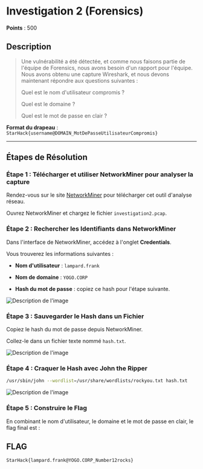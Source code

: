 # Investigation 2 (Forensics)

**Points** : 500

## Description

> Une vulnérabilité a été détectée, et comme nous faisons partie de l'équipe de Forensics, nous avons besoin d'un rapport pour l'équipe. Nous avons obtenu une capture Wireshark, et nous devons maintenant répondre aux questions suivantes :
> 
> Quel est le nom d'utilisateur compromis ?
> 
> Quel est le domaine ?
> 
> Quel est le mot de passe en clair ?

**Format du drapeau** : `StarHack{username@DOMAIN_MotDePasseUtilisateurCompromis}`

---

## Étapes de Résolution

### Étape 1 : Télécharger et utiliser NetworkMiner pour analyser la capture

Rendez-vous sur le site [NetworkMiner](https://www.netresec.com/?page=NetworkMiner) pour télécharger cet outil d'analyse réseau.

Ouvrez NetworkMiner et chargez le fichier `investigation2.pcap`.

### Étape 2 : Rechercher les Identifiants dans NetworkMiner

Dans l'interface de NetworkMiner, accédez à l'onglet **Credentials**.

Vous trouverez les informations suivantes :

- **Nom d'utilisateur** : `lampard.frank`
  
- **Nom de domaine** : `YOGO.CORP`
  
- **Hash du mot de passe** : copiez ce hash pour l'étape suivante.

![Description de l'image](https://cdn.discordapp.com/attachments/1250870245246238853/1301930243812229181/image.png?ex=67264486&is=6724f306&hm=5967c1500f49d5fe0b4edb60a87721df1700d4bb02e9ccb8fd4ad833df354e98&)

### Étape 3 : Sauvegarder le Hash dans un Fichier

Copiez le hash du mot de passe depuis NetworkMiner.

Collez-le dans un fichier texte nommé `hash.txt`.

![Description de l'image](https://cdn.discordapp.com/attachments/1250870245246238853/1301929707905880196/image.png?ex=67264407&is=6724f287&hm=ea4b75602cb0e530b3d4bce7be7bfcea451572bf06733dfb0cc3652bd828699d&)

### Étape 4 : Craquer le Hash avec John the Ripper

```bash
/usr/sbin/john --wordlist=/usr/share/wordlists/rockyou.txt hash.txt
```
![Description de l'image](https://cdn.discordapp.com/attachments/1250870245246238853/1301930580815908864/image.png?ex=672644d7&is=6724f357&hm=dff7c6e196434631afe702f651ab0a810fd6380799d2fbf774650f52023b02fc&)

### Étape 5 : Construire le Flag

En combinant le nom d'utilisateur, le domaine et le mot de passe en clair, le flag final est :

## FLAG
`StarHack{lampard.frank@YOGO.CORP_Number12rocks}`
